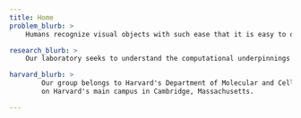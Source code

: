 ```yaml
--- 
title: Home
problem_blurb: >
    Humans recognize visual objects with such ease that it is easy to overlook what an impressive computational feat this represents. Any given object in the world can cast an effectively infinite number of different images onto the retina, depending on its position relative to the viewer, the configuration of light sources, and the presence of other objects in the visual field. In spite of this extreme variation, biological visual systems are able to effortlessly recognize at least hundreds of thousands of distinct object classes—a feat that no current artificial system can come close to achieving. 

research_blurb: >
    Our laboratory seeks to understand the computational underpinnings of object recognition through a concerted effort on two fronts. First, we endeavor to understand the workings of biological visual systems using a variety of experimental techniques, ranging from microelectrode recordings to visual psychophysics. Second, we attempt to instantiate what we have learned into artificial object recognition systems, leveraging recent advances in parallel computing to build systems that begin to approach the scale of natural systems. By combining reverse- and forward-engineering approaches, we hope to accelerate progress in both domains.

harvard_blurb: >
        Our group belongs to Harvard's Department of Molecular and Cellular Biology and the Center Brain Science.  We're located in the Northwest Laboratory
        on Harvard's main campus in Cambridge, Massachusetts.

---
```



